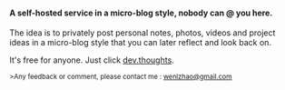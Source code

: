 #### A self-hosted service in a micro-blog style, nobody can @ you here.
The idea is to privately post personal notes, photos, videos and project ideas in a micro-blog style that you can later reflect and look back on.

It's free for anyone.  Just click [dev.thoughts](http://insightmarks.herokuapp.com).

<sub>>Any feedback or comment, please contact me : wenlzhao@gmail.com </sub>

